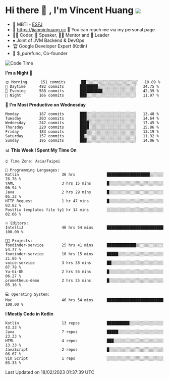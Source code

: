 # Hi there 👋 , I'm Vincent Huang ![](https://komarev.com/ghpvc/?username=Jian-Min-Huang)
- 👀 MBTI - [ESFJ](https://www.16personalities.com/esfj-personality)
- 💎 https://jianminhuang.cc 🙋 You can reach me via my personal page
- 👨‍💻 Coder, 🎤 Speaker, 👨‍🏫 Mentor and 🚀 Leader
- ♠️ Joint of JVM Backend & DevOps
- 🏆 Google Developer Expert (Kotlin)
- 💼 $_purefunc, Co-founder

<!--START_SECTION:waka-->
![Code Time](http://img.shields.io/badge/Code%20Time-1%2C607%20hrs%2042%20mins-blue)

**I'm a Night 🦉** 

```text
🌞 Morning      151 commits       ██░░░░░░░░░░░░░░░░░░░░░░░   10.89 % 
🌆 Daytime      482 commits       ████████░░░░░░░░░░░░░░░░░   34.75 % 
🌃 Evening      588 commits       ██████████░░░░░░░░░░░░░░░   42.39 % 
🌙 Night        166 commits       ███░░░░░░░░░░░░░░░░░░░░░░   11.97 % 

```
📅 **I'm Most Productive on Wednesday** 

```text
Monday         187 commits       ███░░░░░░░░░░░░░░░░░░░░░░   13.48 % 
Tuesday        203 commits       ███░░░░░░░░░░░░░░░░░░░░░░   14.64 % 
Wednesday      242 commits       ████░░░░░░░░░░░░░░░░░░░░░   17.45 % 
Thursday       220 commits       ████░░░░░░░░░░░░░░░░░░░░░   15.86 % 
Friday         183 commits       ███░░░░░░░░░░░░░░░░░░░░░░   13.19 % 
Saturday       157 commits       ██░░░░░░░░░░░░░░░░░░░░░░░   11.32 % 
Sunday         195 commits       ███░░░░░░░░░░░░░░░░░░░░░░   14.06 % 

```


📊 **This Week I Spent My Time On** 

```text
⌚︎ Time Zone: Asia/Taipei

💬 Programming Languages: 
Kotlin                   36 hrs              ███████████████████░░░░░░   76.76 % 
YAML                     3 hrs 15 mins       █░░░░░░░░░░░░░░░░░░░░░░░░   06.94 % 
Java                     2 hrs 29 mins       █░░░░░░░░░░░░░░░░░░░░░░░░   05.32 % 
HTTP Request             1 hr 47 mins        █░░░░░░░░░░░░░░░░░░░░░░░░   03.82 % 
Postfix templates file ty1 hr 14 mins        ░░░░░░░░░░░░░░░░░░░░░░░░░   02.66 % 

🔥 Editors: 
IntelliJ                 46 hrs 54 mins      █████████████████████████   100.00 % 

🐱‍💻 Projects: 
foodinder-service        25 hrs 41 mins      █████████████░░░░░░░░░░░░   54.77 % 
footinder-service        10 hrs 15 mins      █████░░░░░░░░░░░░░░░░░░░░   21.86 % 
voice-service            3 hrs 38 mins       ██░░░░░░░░░░░░░░░░░░░░░░░   07.78 % 
Yu-Gi-Oh                 2 hrs 56 mins       █░░░░░░░░░░░░░░░░░░░░░░░░   06.27 % 
prometheus-demo          2 hrs 25 mins       █░░░░░░░░░░░░░░░░░░░░░░░░   05.16 % 

💻 Operating System: 
Mac                      46 hrs 54 mins      █████████████████████████   100.00 % 

```

**I Mostly Code in Kotlin** 

```text
Kotlin                   13 repos            ██████████░░░░░░░░░░░░░░░   43.33 % 
Java                     7 repos             █████░░░░░░░░░░░░░░░░░░░░   23.33 % 
HTML                     4 repos             ███░░░░░░░░░░░░░░░░░░░░░░   13.33 % 
JavaScript               2 repos             █░░░░░░░░░░░░░░░░░░░░░░░░   06.67 % 
Vim Script               1 repo              ░░░░░░░░░░░░░░░░░░░░░░░░░   03.33 % 

```



 Last Updated on 18/02/2023 01:37:39 UTC
<!--END_SECTION:waka-->
